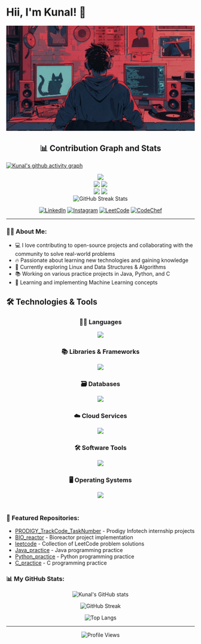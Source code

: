 # Hii, I'm Kunal! 👋

<div align="center">
  <img src="coder.gif" width="600"/>
</div>

<!-- Activity Graph and Stats -->
<h2 align="center">📊 Contribution Graph and Stats</h2>

[![Kunal's github activity graph](https://github-readme-activity-graph.vercel.app/graph?username=kunalsanga&theme=react-dark)](https://github.com/ashutosh00710/github-readme-activity-graph)

<div align="center">
  <img src="https://github-profile-summary-cards.vercel.app/api/cards/profile-details?username=kunalsanga&theme=radical" />
</div>

<div align="center">
  <img height="180em" src="https://github-profile-summary-cards.vercel.app/api/cards/repos-per-language?username=kunalsanga&theme=radical"/>
  <img height="180em" src="https://github-profile-summary-cards.vercel.app/api/cards/most-commit-language?username=kunalsanga&theme=radical"/>
</div>

<div align="center">
  <img height="180em" src="https://github-profile-summary-cards.vercel.app/api/cards/stats?username=kunalsanga&theme=radical"/>
  <img height="180em" src="https://github-profile-summary-cards.vercel.app/api/cards/productive-time?username=kunalsanga&theme=radical"/>
</div>

<!-- GitHub Streak Stats -->
<div align="center">
  <img src="https://github-readme-streak-stats.herokuapp.com/?user=kunalsanga&theme=radical&hide_border=true&background=0D1117&stroke=58A6FF&ring=58A6FF&fire=58A6FF&currStreakNum=C9D1D9&sideNums=C9D1D9&currStreakLabel=58A6FF&sideLabels=C9D1D9&dates=C9D1D9" alt="GitHub Streak Stats" width="700px">
</div>

<!-- Social Media Badges -->
<div align="center">
  
  [![LinkedIn](https://img.shields.io/badge/LinkedIn-0077B5?style=for-the-badge&logo=linkedin&logoColor=white)](https://www.linkedin.com/in/kunal-sanga-67323a285/)
  [![Instagram](https://img.shields.io/badge/Instagram-E4405F?style=for-the-badge&logo=instagram&logoColor=white)](https://www.instagram.com/kunal_sanga_/)
  [![LeetCode](https://img.shields.io/badge/LeetCode-FFA116?style=for-the-badge&logo=LeetCode&logoColor=black)](https://leetcode.com/u/kunal_sanga_/)
  [![CodeChef](https://img.shields.io/badge/CodeChef-%23964B00.svg?style=for-the-badge&logo=CodeChef&logoColor=white)](https://www.codechef.com/users/kunalsanga07)
  
  
</div>



---

### 👨‍💻 About Me:

- 💻 I love contributing to open-source projects and collaborating with the community to solve real-world problems
- 🔥 Passionate about learning new technologies and gaining knowledge
- 🐧 Currently exploring Linux and Data Structures & Algorithms
- 📚 Working on various practice projects in Java, Python, and C
- 🌱 Learning and implementing Machine Learning concepts

## 🛠️ Technologies & Tools

<div align="center">

### 🧑‍💻 Languages
  <a href="https://skillicons.dev">
      <img src="https://skillicons.dev/icons?i=js,ts,python,java,c,cpp" />
  </a>
      
    
  ### 📚 Libraries & Frameworks
  <a href="https://skillicons.dev">
    <img src="https://skillicons.dev/icons?i=react,next,tailwind,bootstrap,vercel,express,nodejs,npm,vite" />
  </a>

    
  ### 🗃️ Databases
  <a href="https://skillicons.dev">
    <img src="https://skillicons.dev/icons?i=postgres,mysql,mongo,firebase,sqlite" />
  </a>


   ### ☁️ Cloud Services
  <a href="https://skillicons.dev">
    <img src="https://skillicons.dev/icons?i=aws,gcp,vercel" />
  </a>
   
    
  ### 🛠️ Software Tools
  <a href="https://skillicons.dev">
    <img src="https://skillicons.dev/icons?i=git,github,webstorm,pycharm,figma,selenium,vscode,blender,docker,unity" />
  </a>

### 🖥️ Operating Systems
<a href="https://skillicons.dev">
  <img src="https://skillicons.dev/icons?i=linux,windows" />
</a>

</div>
<br/>



### 📂 Featured Repositories:

- [PRODIGY_TrackCode_TaskNumber](https://github.com/kunalsanga/PRODIGY_TrackCode_TaskNumber) - Prodigy Infotech internship projects
- [BIO_reactor](https://github.com/kunalsanga/BIO_reactor) - Bioreactor project implementation
- [leetcode](https://github.com/kunalsanga/leetcode) - Collection of LeetCode problem solutions
- [Java_practice](https://github.com/kunalsanga/JAVA_practice) - Java programming practice
- [Python_practice](https://github.com/kunalsanga/Python_practice) - Python programming practice
- [C_practice](https://github.com/kunalsanga/C_practice) - C programming practice

### 📊 My GitHub Stats:

<div align="center">
  
  ![Kunal's GitHub stats](https://github-readme-stats.vercel.app/api?username=kunalsanga&show_icons=true&theme=radical)
  
  ![GitHub Streak](https://github-readme-streak-stats.herokuapp.com/?user=kunalsanga&theme=radical)
  
  ![Top Langs](https://github-readme-stats.vercel.app/api/top-langs/?username=kunalsanga&layout=compact&theme=radical)
  
</div>

---

<div align="center">
  <img src="https://komarev.com/ghpvc/?username=kunalsanga&style=flat-square&color=blue" alt="Profile Views"/>
</div> 
